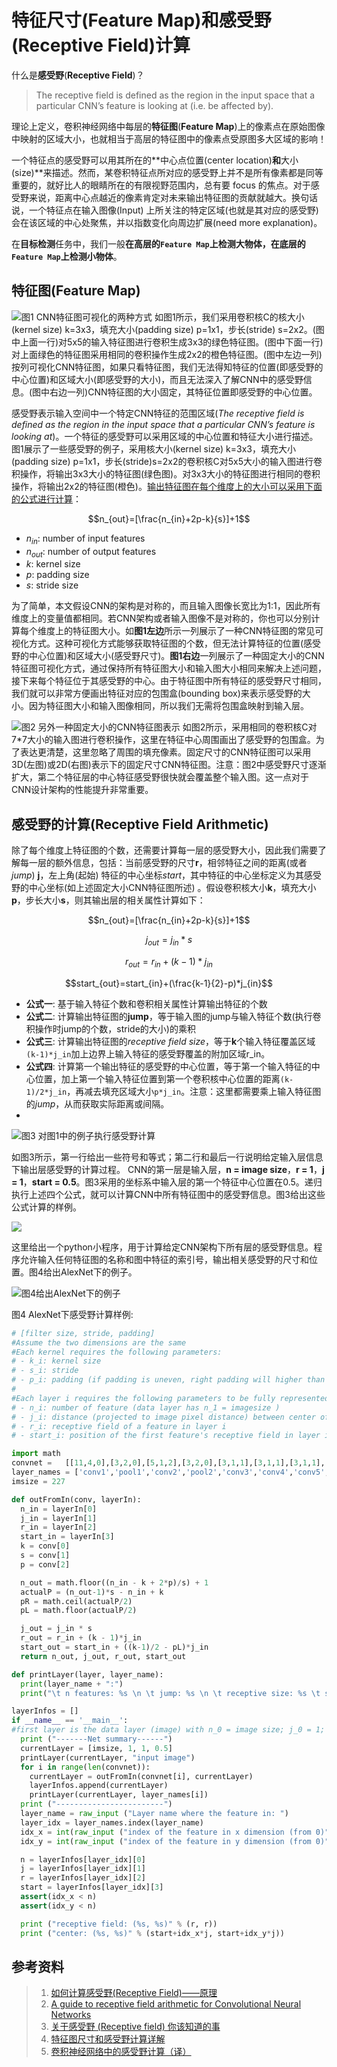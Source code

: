 # 特征尺寸(Feature Map)和感受野(Receptive Field)计算

什么是**感受野**(**Receptive Field**)？
> The receptive field is defined as the region in the input space that a particular CNN’s feature is looking at (i.e. be affected by).

理论上定义，卷积神经网络中每层的**特征图**(**Feature Map**)上的像素点在原始图像中映射的区域大小，也就相当于高层的特征图中的像素点受原图多大区域的影响！

一个特征点的感受野可以用其所在的**中心点位置(center location)**和**大小(size)**来描述。然而，某卷积特征点所对应的感受野上并不是所有像素都是同等重要的，就好比人的眼睛所在的有限视野范围内，总有要 focus 的焦点。对于感受野来说，距离中心点越近的像素肯定对未来输出特征图的贡献就越大。换句话说，一个特征点在输入图像(Input) 上所关注的特定区域(也就是其对应的感受野)会在该区域的中心处聚焦，并以指数变化向周边扩展(need more explanation)。

在**目标检测**任务中，我们一般**在高层的`Feature Map`上检测大物体，在底层的`Feature Map`上检测小物体**。

## 特征图(Feature Map)

<!-- ![图1 CNN特征图可视化的两种方式](feature_map.jpg) -->
![图1 CNN特征图可视化的两种方式](../../img/receptive_field/way1.png)
如图1所示，我们采用卷积核C的核大小(kernel size) k=3x3，填充大小(padding size) p=1x1，步长(stride) s=2x2。(图中上面一行)对5x5的输入特征图进行卷积生成3x3的绿色特征图。(图中下面一行)对上面绿色的特征图采用相同的卷积操作生成2x2的橙色特征图。(图中左边一列)按列可视化CNN特征图，如果只看特征图，我们无法得知特征的位置(即感受野的中心位置)和区域大小(即感受野的大小)，而且无法深入了解CNN中的感受野信息。(图中右边一列)CNN特征图的大小固定，其特征位置即感受野的中心位置。

感受野表示输入空间中一个特定CNN特征的范围区域(*The receptive field is defined as the region in the input space that a particular CNN’s feature is looking at*)。一个特征的感受野可以采用区域的中心位置和特征大小进行描述。图1展示了一些感受野的例子，采用核大小(kernel size) k=3x3，填充大小(padding size) p=1x1，步长(stride)s=2x2的卷积核C对5x5大小的输入图进行卷积操作，将输出3x3大小的特征图(绿色图)。对3x3大小的特征图进行相同的卷积操作，将输出2x2的特征图(橙色)。[输出特征图在每个维度上的大小可以采用下面的公式进行计算](https://arxiv.org/pdf/1603.07285.pdf)：    

$$n_{out}=[\frac{n_{in}+2p-k}{s}]+1$$    

- $n_{in}$: number of input features    
- $n_{out}$: number of output features    
- $k$: kernel size    
- $p$: padding size    
- $s$: stride size    

<!-- ![](../../img/receptive_field/math1.png) -->

为了简单，本文假设CNN的架构是对称的，而且输入图像长宽比为1:1，因此所有维度上的变量值都相同。若CNN架构或者输入图像不是对称的，你也可以分别计算每个维度上的特征图大小。如**图1左边**所示一列展示了一种CNN特征图的常见可视化方式。这种可视化方式能够获取特征图的个数，但无法计算特征的位置(感受野的中心位置)和区域大小(感受野尺寸)。**图1右边**一列展示了一种固定大小的CNN特征图可视化方式，通过保持所有特征图大小和输入图大小相同来解决上述问题，接下来每个特征位于其感受野的中心。由于特征图中所有特征的感受野尺寸相同，我们就可以非常方便画出特征对应的包围盒(bounding box)来表示感受野的大小。因为特征图大小和输入图像相同，所以我们无需将包围盒映射到输入层。

<!-- ![图2 另外一种固定大小的CNN特征图表示](feature_map1.png) -->
![图2 另外一种固定大小的CNN特征图表示](../../img/receptive_field/way2.png)
如图2所示，采用相同的卷积核C对7*7大小的输入图进行卷积操作，这里在特征中心周围画出了感受野的包围盒。为了表达更清楚，这里忽略了周围的填充像素。固定尺寸的CNN特征图可以采用3D(左图)或2D(右图)表示下的固定尺寸CNN特征图。注意：图2中感受野尺寸逐渐扩大，第二个特征层的中心特征感受野很快就会覆盖整个输入图。这一点对于CNN设计架构的性能提升非常重要。

## 感受野的计算(Receptive Field Arithmetic)

除了每个维度上特征图的个数，还需要计算每一层的感受野大小，因此我们需要了解每一层的额外信息，包括：当前感受野的尺寸**r**，相邻特征之间的距离(或者*jump*) **j**，左上角(起始) 特征的中心坐标*start*，其中特征的中心坐标定义为其感受野的中心坐标(如上述固定大小CNN特征图所述) 。假设卷积核大小**k**，填充大小**p**，步长大小**s**，则其输出层的相关属性计算如下：

$$n_{out}=[\frac{n_{in}+2p-k}{s}]+1$$    

$$j_{out}=j_{in}*s$$    

$$r_{out}=r_{in}+(k-1)*j_{in}$$    

$$start_{out}=start_{in}+(\frac{k-1}{2}-p)*j_{in}$$    


<!-- ![](../../img/receptive_field/math2.png) -->

- **公式一**: 基于输入特征个数和卷积相关属性计算输出特征的个数
- **公式二**: 计算输出特征图的**jump**，等于输入图的jump与输入特征个数(执行卷积操作时jump的个数，stride的大小)的乘积
- **公式三**: 计算输出特征图的*receptive field size*，等于**k**个输入特征覆盖区域`(k-1)*j_in`加上边界上输入特征的感受野覆盖的附加区域r_in。
- **公式四**: 计算第一个输出特征的感受野的中心位置，等于第一个输入特征的中心位置，加上第一个输入特征位置到第一个卷积核中心位置的距离`(k-1)/2*j_in`，再减去填充区域大小`p*j_in`。注意：这里都需要乘上输入特征图的*jump*，从而获取实际距离或间隔。
-
![图3 对图1中的例子执行感受野计算](../../img/receptive_field/receptive_field.png)

如图3所示，第一行给出一些符号和等式；第二行和最后一行说明给定输入层信息下输出层感受野的计算过程。
CNN的第一层是输入层，**n = image size**，**r = 1**，**j = 1**，**start = 0.5**。图3采用的坐标系中输入层的第一个特征中心位置在0.5。递归执行上述四个公式，就可以计算CNN中所有特征图中的感受野信息。图3给出这些公式计算的样例。

![](../../img/receptive_field/result.png)

这里给出一个python小程序，用于计算给定CNN架构下所有层的感受野信息。程序允许输入任何特征图的名称和图中特征的索引号，输出相关感受野的尺寸和位置。图4给出AlexNet下的例子。

![图4给出AlexNet下的例子](../../img/receptive_field/AlexNet.png)

图4 AlexNet下感受野计算样例:
```python
# [filter size, stride, padding]
#Assume the two dimensions are the same
#Each kernel requires the following parameters:
# - k_i: kernel size
# - s_i: stride
# - p_i: padding (if padding is uneven, right padding will higher than left padding; "SAME" option in tensorflow)
#
#Each layer i requires the following parameters to be fully represented:
# - n_i: number of feature (data layer has n_1 = imagesize )
# - j_i: distance (projected to image pixel distance) between center of two adjacent features
# - r_i: receptive field of a feature in layer i
# - start_i: position of the first feature's receptive field in layer i (idx start from 0, negative means the center fall into padding)

import math
convnet =   [[11,4,0],[3,2,0],[5,1,2],[3,2,0],[3,1,1],[3,1,1],[3,1,1],[3,2,0],[6,1,0], [1, 1, 0]]
layer_names = ['conv1','pool1','conv2','pool2','conv3','conv4','conv5','pool5','fc6-conv', 'fc7-conv']
imsize = 227

def outFromIn(conv, layerIn):
  n_in = layerIn[0]
  j_in = layerIn[1]
  r_in = layerIn[2]
  start_in = layerIn[3]
  k = conv[0]
  s = conv[1]
  p = conv[2]

  n_out = math.floor((n_in - k + 2*p)/s) + 1
  actualP = (n_out-1)*s - n_in + k
  pR = math.ceil(actualP/2)
  pL = math.floor(actualP/2)

  j_out = j_in * s
  r_out = r_in + (k - 1)*j_in
  start_out = start_in + ((k-1)/2 - pL)*j_in
  return n_out, j_out, r_out, start_out

def printLayer(layer, layer_name):
  print(layer_name + ":")
  print("\t n features: %s \n \t jump: %s \n \t receptive size: %s \t start: %s " % (layer[0], layer[1], layer[2], layer[3]))

layerInfos = []
if __name__ == '__main__':
#first layer is the data layer (image) with n_0 = image size; j_0 = 1; r_0 = 1; and start_0 = 0.5
  print ("-------Net summary------")
  currentLayer = [imsize, 1, 1, 0.5]
  printLayer(currentLayer, "input image")
  for i in range(len(convnet)):
    currentLayer = outFromIn(convnet[i], currentLayer)
    layerInfos.append(currentLayer)
    printLayer(currentLayer, layer_names[i])
  print ("------------------------")
  layer_name = raw_input ("Layer name where the feature in: ")
  layer_idx = layer_names.index(layer_name)
  idx_x = int(raw_input ("index of the feature in x dimension (from 0)"))
  idx_y = int(raw_input ("index of the feature in y dimension (from 0)"))

  n = layerInfos[layer_idx][0]
  j = layerInfos[layer_idx][1]
  r = layerInfos[layer_idx][2]
  start = layerInfos[layer_idx][3]
  assert(idx_x < n)
  assert(idx_y < n)

  print ("receptive field: (%s, %s)" % (r, r))
  print ("center: (%s, %s)" % (start+idx_x*j, start+idx_y*j))
```

## 参考资料
> 1. [如何计算感受野(Receptive Field)——原理](https://zhuanlan.zhihu.com/p/31004121)
> 2. [A guide to receptive field arithmetic for Convolutional Neural Networks](https://medium.com/mlreview/a-guide-to-receptive-field-arithmetic-for-convolutional-neural-networks-e0f514068807)
> 3. [关于感受野 (Receptive field) 你该知道的事](https://iphysresearch.github.io/posts/receptive_field.html)
> 4. [特征图尺寸和感受野计算详解](https://zhuanlan.zhihu.com/p/56940729)
> 5. [卷积神经网络中的感受野计算（译）](https://zhuanlan.zhihu.com/p/26663577)